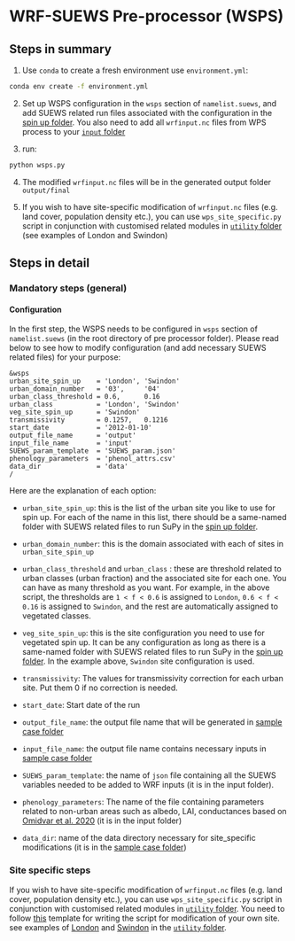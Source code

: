 # WRF-SUEWS Pre-processor (WSPS)

## Steps in summary

1. Use `conda` to create a fresh environment use `environment.yml`:

```bash
conda env create -f environment.yml
```

2. Set up WSPS configuration in the `wsps` section of `namelist.suews`, and add SUEWS related run files associated with the configuration in the [spin up folder](./sample-case/input/spin_ups). You also need to add all `wrfinput.nc` files from WPS process to your [`input` folder](./sample-case/input)

3.  run:
```bash
python wsps.py
```
4. The modified `wrfinput.nc` files will be in the generated output folder `output/final`

5. If you wish to have site-specific modification of `wrfinput.nc` files (e.g. land cover, population density etc.), you can use `wps_site_specific.py` script in conjunction with customised related modules in [`utility` folder](./utility/site_specific) (see examples of London and Swindon)

## Steps in detail
### Mandatory steps (general)

#### Configuration
In the first step, the WSPS needs to be configured in  `wsps` section of `namelist.suews` (in the root directory of pre processor folder). Please read below to see how to modify configuration (and add necessary SUEWS related files) for your purpose:

```
&wsps
urban_site_spin_up    = 'London', 'Swindon'
urban_domain_number   = '03',     '04'
urban_class_threshold = 0.6,      0.16
urban_class           = 'London', 'Swindon'
veg_site_spin_up      = 'Swindon'
transmissivity        = 0.1257,   0.1216
start_date            = '2012-01-10'
output_file_name      = 'output'
input_file_name       = 'input'
SUEWS_param_template  = 'SUEWS_param.json'
phenology_parameters  = 'phenol_attrs.csv'
data_dir              = 'data'
/

```
Here are the explanation of each option:

- `urban_site_spin_up`: this is the list of the urban site you like to use for spin up. For each of the name in this list, there should be a same-named folder with SUEWS related files to run SuPy in the [spin up folder](./sample-case/input/spin_ups).

- `urban_domain_number`: this is the domain associated with each of sites in `urban_site_spin_up`

- `urban_class_threshold` and `urban_class` : these are threshold related to urban classes (urban fraction) and the associated site for each one. You can have as many threshold as you want. For example, in the above script, the thresholds are `1 < f < 0.6` is assigned to `London`, `0.6 < f < 0.16` is assigned to `Swindon`, and the rest are automatically assigned to vegetated classes.

- `veg_site_spin_up`: this is the site configuration you need to use for vegetated spin up. It can be any configuration as long as there is a same-named folder with SUEWS related files to run SuPy in the [spin up folder](./sample-case/input/spin_ups). In the example above, `Swindon` site configuration is used.


- `transmissivity`: The values for transmissivity correction for each urban site. Put them 0 if no correction is needed.

- `start_date`: Start date of the run

- `output_file_name`: the output file name that will be generated in [sample case folder](./sample-case)

- `input_file_name`: the output file name contains necessary inputs in [sample case folder](./sample-case)

- `SUEWS_param_template`: the name of `json` file containing all the SUEWS variables needed to be added to WRF inputs (it is in the input folder).

- `phenology_parameters`: The name of the file containing parameters related to non-urban areas such as albedo, LAI, conductances based on [Omidvar et al. 2020](https://gmd.copernicus.org/preprints/gmd-2020-148/) (it is in the input folder)

- `data_dir`: name of the data directory necessary for site_specific modifications (it is in the [sample case folder](./sample-case))

### Site specific steps

If you wish to have site-specific modification of `wrfinput.nc` files (e.g. land cover, population density etc.), you can use `wps_site_specific.py` script in conjunction with customised related modules in [`utility` folder](./utility).
You need to follow [this](./utility/site_specific/modify_template.py) template for writing the script for modification of your own site. see examples of [London](./utility/site_specific/modify_London.py) and [Swindon](./utility/site_specific/modify_Swindon.py) in the [`utility` folder](./utility/site_specific).
